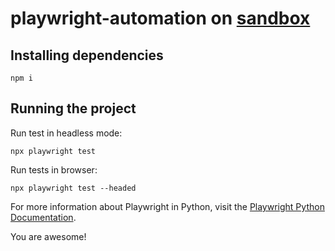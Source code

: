 ﻿# playwright-automation on [sandbox](https://www.uitestingplayground.com)


## Installing dependencies
```
npm i
```

## Running the project

Run test in headless mode:

```
npx playwright test
```

Run tests in browser:

```
npx playwright test --headed
```
For more information about Playwright in Python, visit the [Playwright Python Documentation](https://playwright.dev/docs/intro).

You are awesome!
